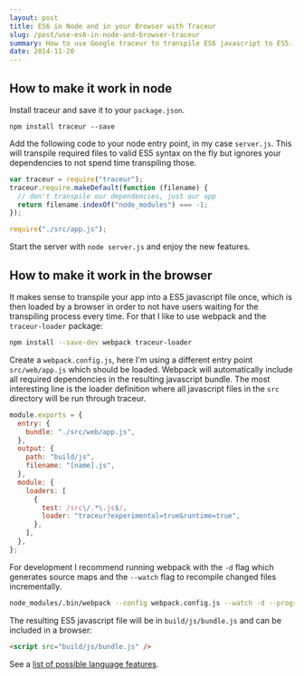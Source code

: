 ```yaml
---
layout: post
title: ES6 in Node and in your Browser with Traceur
slug: /post/use-es6-in-node-and-browser-traceur
summary: How to use Google traceur to transpile ES6 javascript to ES5.
date: 2014-11-20
---
```


## How to make it work in node

Install traceur and save it to your `package.json`.

```
npm install traceur --save
```

Add the following code to your node entry point, in my case `server.js`. This will transpile required files to valid ES5 syntax on the fly but ignores your dependencies to not spend time transpiling those.

```javascript
var traceur = require("traceur");
traceur.require.makeDefault(function (filename) {
  // don't transpile our dependencies, just our app
  return filename.indexOf("node_modules") === -1;
});

require("./src/app.js");
```

Start the server with `node server.js` and enjoy the new features.

## How to make it work in the browser

It makes sense to transpile your app into a ES5 javascript file once, which is then loaded by a browser in order to not have users waiting for the transpiling process every time. For that I like to use webpack and the `traceur-loader` package:

```bash
npm install --save-dev webpack traceur-loader
```

Create a `webpack.config.js`, here I'm using a different entry point `src/web/app.js` which should be loaded. Webpack will automatically include all required dependencies in the resulting javascript bundle. The most interesting line is the loader definition where all javascript files in the `src` directory will be run through traceur.

```javascript
module.exports = {
  entry: {
    bundle: "./src/web/app.js",
  },
  output: {
    path: "build/js",
    filename: "[name].js",
  },
  module: {
    loaders: [
      {
        test: /src\/.*\.js$/,
        loader: "traceur?experimental=true&runtime=true",
      },
    ],
  },
};
```

For development I recommend running webpack with the `-d` flag which generates source maps and the `--watch` flag to recompile changed files incrementally.

```bash
node_modules/.bin/webpack --config webpack.config.js --watch -d --progress
```

The resulting ES5 javascript file will be in `build/js/bundle.js` and can be included in a browser:

```html
<script src="build/js/bundle.js" />
```

See a [list of possible language features](https://github.com/google/traceur-compiler/wiki/LanguageFeatures).
